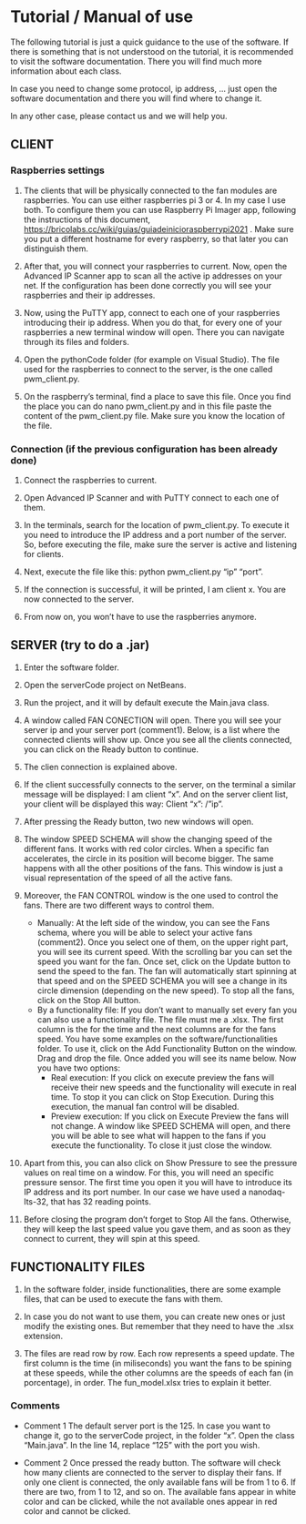 # Tutorial / Manual of use

The following tutorial is just a quick guidance to the use of the software. If there is something that is not understood on the tutorial, it is recommended to visit the software documentation. There you will find much more information about each class.

In case you need to change some protocol, ip address, ... just open the software documentation and there you will find where to change it.

In any other case, please contact us and we will help you.

## CLIENT

### Raspberries settings
1.	The clients that will be physically connected to the fan modules are raspberries. You can use either raspberries pi 3 or 4. In my case I use both. To configure them you can use Raspberry Pi Imager app, following the instructions of this document, https://bricolabs.cc/wiki/guias/guiadeinicioraspberrypi2021 . Make sure you put a different hostname for every raspberry, so that later you can distinguish them.

2.	After that, you will connect your raspberries to current. Now, open the Advanced IP Scanner app to scan all the active ip addresses on your net. If the configuration has been done correctly you will see your raspberries and their ip addresses. 

3.	Now, using the PuTTY app, connect to each one of your raspberries introducing their ip address. When you do that, for every one of your raspberries a new terminal window will open. There you can navigate through its files and folders. 

4.	Open the pythonCode folder (for example on Visual Studio). The file used for the raspberries to connect to the server, is the one called pwm_client.py. 

5.	On the raspberry’s terminal, find a place to save this file. Once you find the place you can do nano pwm_client.py and in this file paste the content of the pwm_client.py file. Make sure you know the location of the file.

### Connection (if the previous configuration has been already done)
1.	Connect the raspberries to current.

2.	Open Advanced IP Scanner and with PuTTY connect to each one of them.

3.	In the terminals, search for the location of pwm_client.py. To execute it you need to introduce the IP address and a port number of the server. So, before executing the file, make sure the server is active and listening for clients.

4.	Next, execute the file like this: python pwm_client.py “ip” “port”.

5.	If the connection is successful, it will be printed, I am client x. You are now connected to the server.

6.	From now on, you won’t have to use the raspberries anymore. 

##  SERVER (try to do a .jar)
1.	Enter the software folder.

2.	Open the serverCode project on NetBeans.

3.	Run the project, and it will by default execute the Main.java class. 

4.	A window called FAN CONECTION will open. There you will see your server ip and your server port (comment1). Below, is a list where the connected clients will show up. Once you see all the clients connected, you can click on the Ready button to continue.

5.	The clien connection is explained above.

6.	If the client successfully connects to the server, on the terminal a similar message will be displayed: I am client “x”. And on the server client list, your client will be displayed this way: Client “x”: /”ip”.

7.	After pressing the Ready button, two new windows will open. 

8.	The window SPEED SCHEMA will show the changing speed of the different fans. It works with red color circles. When a specific fan accelerates, the circle in its position will become bigger. The same happens with all the other positions of the fans. This window is just a visual representation of the speed of all the active fans.

9.	Moreover, the FAN CONTROL window is the one used to control the fans. There are two different ways to control them. 
    - Manually: At the left side of the window, you can see the Fans schema, where you will be able to select your active fans (comment2). Once you select one of them, on the upper right part, you will see its current speed. With the scrolling bar you can set the speed you want for the fan. Once set, click on the Update button to send the speed to the fan. The fan will automatically start spinning at that speed and on the SPEED SCHEMA you will see a change in its circle dimension (depending on the new speed). To stop all the fans, click on the Stop All button.
    - By a functionality file: If you don’t want to manually set every fan you can also use a functionality file. The file must me a .xlsx. The first column is the for the time and the next columns are for the fans speed. You have some examples on the software/functionalities folder. To use it, click on the Add Functionality Button on the window. Drag and drop the file. Once added you will see its name below. Now you have two options:
        - Real execution: If you click on execute preview the fans will receive their new speeds and the functionality will execute in real time. To stop it you can click on Stop Execution. During this execution, the manual fan control will be disabled.
        - Preview execution: If you click on Execute Preview the fans will not change. A window like SPEED SCHEMA will open, and there you will be able to see what will happen to the fans if you execute the functionality. To close it just close the window.

10.	Apart from this, you can also click on Show Pressure to see the pressure values on real time on a window. For this, you will need an specific pressure sensor. The first time you open it you will have to introduce its IP address and its port number. In our case we have used a nanodaq-lts-32, that has 32 reading points.

11.	Before closing the program don’t forget to Stop All the fans. Otherwise, they will keep the last speed value you gave them, and as soon as they connect to current, they will spin at this speed.

##  FUNCTIONALITY FILES

1. In the software folder, inside functionalities, there are some example files, that can be used to execute the fans with them.

2. In case you do not want to use them, you can create new ones or just modify the existing ones. But remember that they need to have the .xlsx extension.

3. The files are read row by row. Each row represents a speed update. The first column is the time (in miliseconds) you want the fans to be spining at these speeds, while the other columns are the speeds of each fan (in porcentage), in order. The fun_model.xlsx tries to explain it better.
 
### Comments
- Comment 1
The default server port is the 125. In case you want to change it, go to the serverCode project, in the folder “x”. Open the class “Main.java”. In the line 14, replace “125” with the port you wish.

- Comment 2
Once pressed the ready button. The software will check how many clients are connected to the server to display their fans. If only one client is connected, the only available fans will be from 1 to 6. If there are two, from 1 to 12, and so on. The available fans appear in white color and can be clicked, while the not available ones appear in red color and cannot be clicked.

